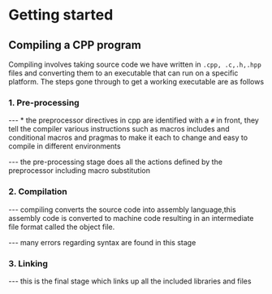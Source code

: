 # Getting started 

## Compiling a CPP program 

Compiling involves taking source code we have written in `.cpp, .c,.h,.hpp` files and converting them to an executable that can run on a specific platform. The steps gone through to get a working executable are as follows

### 1. Pre-processing
--- * the preprocessor directives in cpp are identified with a `#` in front, they tell the compiler various instructions such as macros includes and conditional macros and pragmas to make it each to change and easy to compile in different environments

---  the pre-processing stage does all the actions defined by the preprocessor including macro substitution 
### 2. Compilation 

---  compiling converts the source code into assembly language,this assembly code is converted to machine code resulting in an intermediate file format called the object file.

---  many errors regarding syntax are found in this stage 

### 3. Linking 

---  this is the final stage which links up all the included libraries and files

